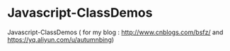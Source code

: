 # Javascript-ClassDemos
Javascript-ClassDemos ( for my blog : http://www.cnblogs.com/bsfz/  and  https://yq.aliyun.com/u/autumnbing)

